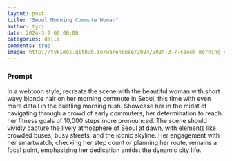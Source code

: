 ```yaml
---
layout: post
title: "Seoul Morning Commute Woman"
author: tyri
date: 2024-3-7 00:00:00
categories: dalle
comments: true
image: http://tykimos.github.io/warehouse/2024/2024-3-7-seoul_morning_commute_woman_title.jpeg
---
```


### Prompt

In a webtoon style, recreate the scene with the beautiful woman with short wavy blonde hair on her morning commute in Seoul, this time with even more detail in the bustling morning rush. Showcase her in the midst of navigating through a crowd of early commuters, her determination to reach her fitness goals of 10,000 steps more pronounced. The scene should vividly capture the lively atmosphere of Seoul at dawn, with elements like crowded buses, busy streets, and the iconic skyline. Her engagement with her smartwatch, checking her step count or planning her route, remains a focal point, emphasizing her dedication amidst the dynamic city life.
